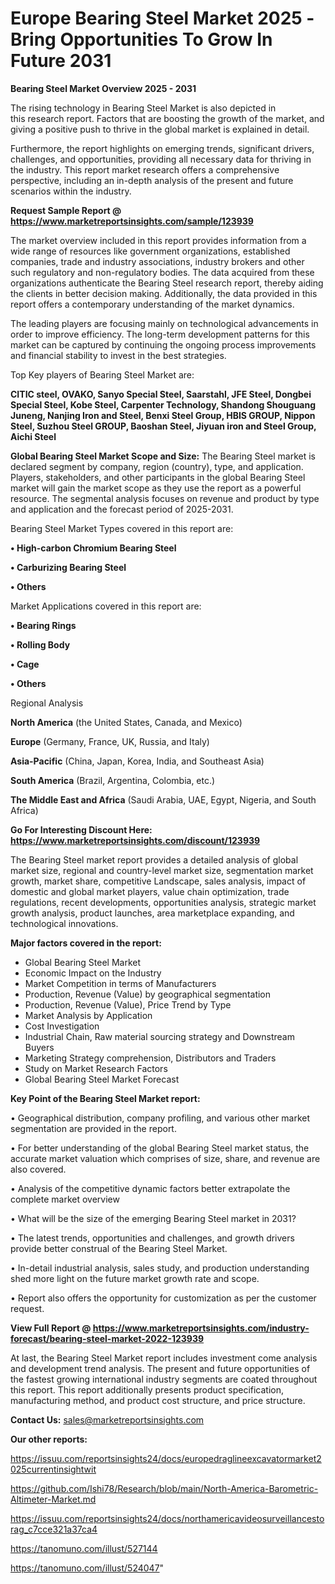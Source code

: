 # Europe Bearing Steel Market 2025 -Bring Opportunities To Grow In Future 2031

<Strong> Bearing Steel Market Overview 2025 - 2031</strong>

The rising technology in Bearing Steel Market is also depicted in this research report. Factors that are boosting the growth of the market, and giving a positive push to thrive in the global market is explained in detail.

Furthermore, the report highlights on emerging trends, significant drivers, challenges, and opportunities, providing all necessary data for thriving in the industry. This report market research offers a comprehensive perspective, including an in-depth analysis of the present and future scenarios within the industry.

<strong>Request Sample Report @ <a href=https://www.marketreportsinsights.com/sample/123939>https://www.marketreportsinsights.com/sample/123939</a></strong>

The market overview included in this report provides information from a wide range of resources like government organizations, established companies, trade and industry associations, industry brokers and other such regulatory and non-regulatory bodies. The data acquired from these organizations authenticate the Bearing Steel research report, thereby aiding the clients in better decision making. Additionally, the data provided in this report offers a contemporary understanding of the market dynamics.

The leading players are focusing mainly on technological advancements in order to improve efficiency. The long-term development patterns for this market can be captured by continuing the ongoing process improvements and financial stability to invest in the best strategies.

Top Key players of Bearing Steel Market are:

<strong>CITIC steel, OVAKO, Sanyo Special Steel, Saarstahl, JFE Steel, Dongbei Special Steel, Kobe Steel, Carpenter Technology, Shandong Shouguang Juneng, Nanjing Iron and Steel, Benxi Steel Group, HBIS GROUP, Nippon Steel, Suzhou Steel GROUP, Baoshan Steel, Jiyuan iron and Steel Group, Aichi Steel</strong>

<strong><b>Global Bearing Steel Market Scope and Size:</b></strong>
The Bearing Steel market is declared segment by company, region (country), type, and application. Players, stakeholders, and other participants in the global Bearing Steel market will gain the market scope as they use the report as a powerful resource. The segmental analysis focuses on revenue and product by type and application and the forecast period of 2025-2031.

Bearing Steel Market Types covered in this report are:

<strong>• High-carbon Chromium Bearing Steel

• Carburizing Bearing Steel

• Others</strong>

Market Applications covered in this report are:

<strong>• Bearing Rings

• Rolling Body

• Cage

• Others</strong> 

Regional Analysis

<strong>North America</strong> (the United States, Canada, and Mexico)

<strong>Europe</strong> (Germany, France, UK, Russia, and Italy)

<strong>Asia-Pacific</strong> (China, Japan, Korea, India, and Southeast Asia)

<strong>South America</strong> (Brazil, Argentina, Colombia, etc.)

<strong>The Middle East and Africa</strong> (Saudi Arabia, UAE, Egypt, Nigeria, and South Africa)

<strong>Go For Interesting Discount Here: <a href=https://www.marketreportsinsights.com/discount/123939>https://www.marketreportsinsights.com/discount/123939</a></strong>

The Bearing Steel market report provides a detailed analysis of global market size, regional and country-level market size, segmentation market growth, market share, competitive Landscape, sales analysis, impact of domestic and global market players, value chain optimization, trade regulations, recent developments, opportunities analysis, strategic market growth analysis, product launches, area marketplace expanding, and technological innovations.

<strong><b>Major factors covered in the report:</b></strong>
<ul>
  <li>Global Bearing Steel Market </li>
  <li>Economic Impact on the Industry</li>
  <li>Market Competition in terms of Manufacturers</li>
  <li>Production, Revenue (Value) by geographical segmentation</li>
  <li>Production, Revenue (Value), Price Trend by Type</li>
  <li>Market Analysis by Application</li>
  <li>Cost Investigation</li>
  <li>Industrial Chain, Raw material sourcing strategy and Downstream Buyers</li>
  <li>Marketing Strategy comprehension, Distributors and Traders</li>
  <li>Study on Market Research Factors</li>
  <li>Global Bearing Steel Market Forecast</li>
</ul>

<strong><b>Key Point of the Bearing Steel Market report:</b></strong>

• Geographical distribution, company profiling, and various other market segmentation are provided in the report.

• For better understanding of the global Bearing Steel market status, the accurate market valuation which comprises of size, share, and revenue are also covered.

• Analysis of the competitive dynamic factors better extrapolate the complete market overview

• What will be the size of the emerging Bearing Steel market in 2031?

• The latest trends, opportunities and challenges, and growth drivers provide better construal of the Bearing Steel Market.

• In-detail industrial analysis, sales study, and production understanding shed more light on the future market growth rate and scope.

• Report also offers the opportunity for customization as per the customer request.

<strong><b>View Full Report @ <a href=https://www.marketreportsinsights.com/industry-forecast/bearing-steel-market-2022-123939>https://www.marketreportsinsights.com/industry-forecast/bearing-steel-market-2022-123939</a></b></strong>


At last, the Bearing Steel Market report includes investment come analysis and development trend analysis. The present and future opportunities of the fastest growing international industry segments are coated throughout this report. This report additionally presents product specification, manufacturing method, and product cost structure, and price structure.

<strong>Contact Us:</strong>
sales@marketreportsinsights.com

<strong>Our other reports:</strong>

<a href=https://issuu.com/reportsinsights24/docs/europedraglineexcavatormarket2025currentinsightwit>https://issuu.com/reportsinsights24/docs/europedraglineexcavatormarket2025currentinsightwit</a>

<a href=https://github.com/Ishi78/Research/blob/main/North-America-Barometric-Altimeter-Market.md>https://github.com/Ishi78/Research/blob/main/North-America-Barometric-Altimeter-Market.md</a>

<a href=https://issuu.com/reportsinsights24/docs/northamericavideosurveillancestorag_c7cce321a37ca4>https://issuu.com/reportsinsights24/docs/northamericavideosurveillancestorag_c7cce321a37ca4</a>

<a href=https://tanomuno.com/illust/527144>https://tanomuno.com/illust/527144</a>

<a href=https://tanomuno.com/illust/524047>https://tanomuno.com/illust/524047</a>"
